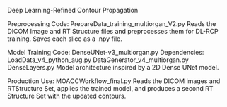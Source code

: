 Deep Learning-Refined Contour Propagation

Preprocessing Code: PrepareData_training_multiorgan_V2.py
Reads the DICOM Image and RT Structure files and preprocesses them for DL-RCP training. Saves each slice as a .npy file. 

Model Training Code: DenseUNet-v3_multiorgan.py
Dependencies: 
  LoadData_v4_python_aug.py
  DataGenerator_v4_multiorgan.py
  DenseLayers.py
Model architecture inspired by a 2D Dense UNet model. 

Production Use: MOACCWorkflow_final.py
Reads the DICOM images and RTStructure Set, applies the trained model, and produces a second RT Structure Set with the updated contours. 
